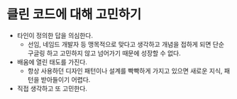 # 클린 코드에 대해 고민하기

- 타인이 정의한 답을 의심한다.
  - 선임, 네임드 개발자 등 맹목적으로 맞다고 생각하고 개념을 접하게 되면 단순 구글링 하고 고민하지 않고 넘어가기 때문에 성장할 수 없다.
- 배움에 열린 태도를 가진다.
  - 항상 사용하던 디자인 패턴이나 설계를 빡빡하게 가지고 있으면 새로운 지식, 패턴을 받아들이기 어렵다.
- 직접 생각하고 또 고민한다.

